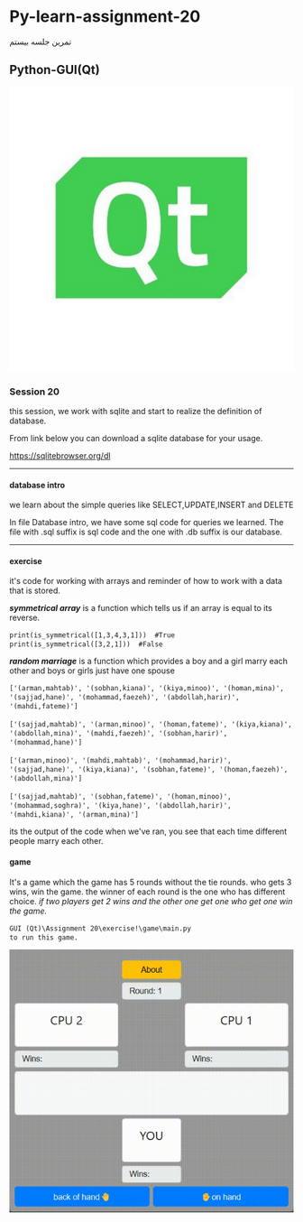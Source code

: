 # Py-learn-assignment-20
تمرین جلسه بیستم
## Python-GUI(Qt)

![GUI](assets/GUI.jpg)

### Session 20

<p>this session, we work with sqlite and start to realize the definition of database.</p>
<p>From link below you can download a sqlite database for your usage.</p>

https://sqlitebrowser.org/dl

---

#### database intro

<p>we learn about the simple queries like SELECT,UPDATE,INSERT and DELETE</p>
<p>In file Database intro, we have some sql code for queries we learned.
The file with .sql suffix is sql code and the one with .db suffix is our database.</p>

---

#### exercise

<p>it's code for working with arrays and reminder of how to work with a data that is stored.</p>

<p><b><i>symmetrical array</b></i> is a function which tells us if an array is equal to its reverse.</p>

```
print(is_symmetrical([1,3,4,3,1]))  #True
print(is_symmetrical([3,2,1]))  #False
```

<p><b><i>random marriage</b></i> is a function which provides a boy and a girl marry each other and boys or girls just have one spouse</p>

```
['(arman,mahtab)', '(sobhan,kiana)', '(kiya,minoo)', '(homan,mina)', '(sajjad,hane)', '(mohammad,faezeh)', '(abdollah,harir)', '(mahdi,fateme)']

['(sajjad,mahtab)', '(arman,minoo)', '(homan,fateme)', '(kiya,kiana)', '(abdollah,mina)', '(mahdi,faezeh)', '(sobhan,harir)', '(mohammad,hane)']

['(arman,minoo)', '(mahdi,mahtab)', '(mohammad,harir)', '(sajjad,hane)', '(kiya,kiana)', '(sobhan,fateme)', '(homan,faezeh)', '(abdollah,mina)']

['(sajjad,mahtab)', '(sobhan,fateme)', '(homan,minoo)', '(mohammad,soghra)', '(kiya,hane)', '(abdollah,harir)', '(mahdi,kiana)', '(arman,mina)']

```

<p>its the output of the code when we've ran, you see that each time different people marry each other.</p>

#### game

<p>It's a game which the game has 5 rounds without the tie rounds. who gets 3 wins, win the game. the winner of each round is the one who has different choice. <i>if two players get 2 wins and the other one get one who get one win the game.</i></p>

```
GUI (Qt)\Assignment 20\exercise!\game\main.py
to run this game.
```



![gif](assets/ro-posht-game.gif)